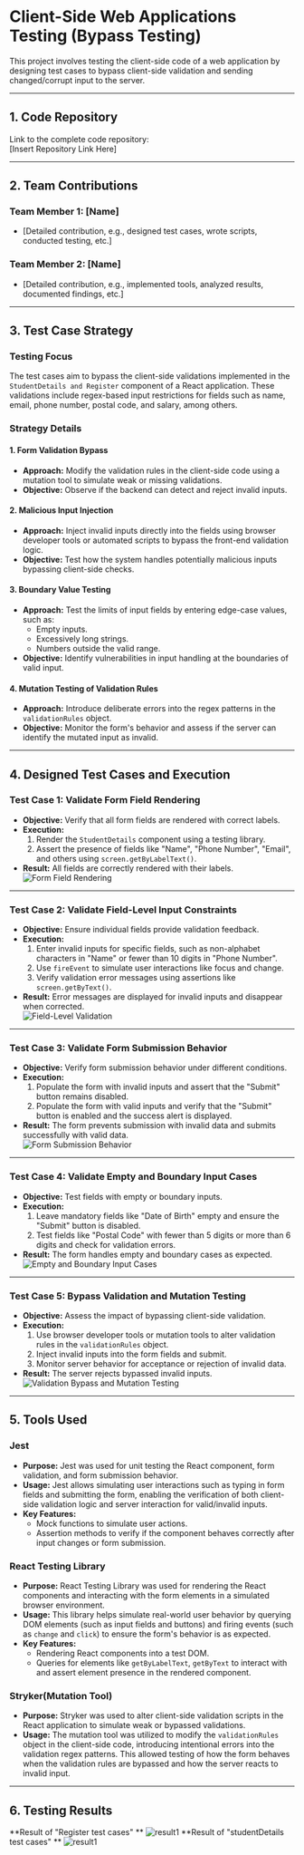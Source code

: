 # Client-Side Web Applications Testing (Bypass Testing)

This project involves testing the client-side code of a web application by designing test cases to bypass client-side validation and sending changed/corrupt input to the server.

---

## 1. Code Repository  
Link to the complete code repository:  
[Insert Repository Link Here]  

---

## 2. Team Contributions  
### Team Member 1: [Name]  
- [Detailed contribution, e.g., designed test cases, wrote scripts, conducted testing, etc.]  

### Team Member 2: [Name]  
- [Detailed contribution, e.g., implemented tools, analyzed results, documented findings, etc.]  

---

## 3. Test Case Strategy  

### Testing Focus  
The test cases aim to bypass the client-side validations implemented in the `StudentDetails and Register` component of a React application. These validations include regex-based input restrictions for fields such as name, email, phone number, postal code, and salary, among others.

### Strategy Details  

#### 1. Form Validation Bypass  
- **Approach:** Modify the validation rules in the client-side code using a mutation tool to simulate weak or missing validations.  
- **Objective:** Observe if the backend can detect and reject invalid inputs.

#### 2. Malicious Input Injection  
- **Approach:** Inject invalid inputs directly into the fields using browser developer tools or automated scripts to bypass the front-end validation logic.  
- **Objective:** Test how the system handles potentially malicious inputs bypassing client-side checks.

#### 3. Boundary Value Testing  
- **Approach:** Test the limits of input fields by entering edge-case values, such as:  
  - Empty inputs.  
  - Excessively long strings.  
  - Numbers outside the valid range.  
- **Objective:** Identify vulnerabilities in input handling at the boundaries of valid input.

#### 4. Mutation Testing of Validation Rules  
- **Approach:** Introduce deliberate errors into the regex patterns in the `validationRules` object.  
- **Objective:** Monitor the form's behavior and assess if the server can identify the mutated input as invalid.

---


## 4. Designed Test Cases and Execution  

### Test Case 1: Validate Form Field Rendering  
- **Objective:** Verify that all form fields are rendered with correct labels.  
- **Execution:**  
  1. Render the `StudentDetails` component using a testing library.  
  2. Assert the presence of fields like "Name", "Phone Number", "Email", and others using `screen.getByLabelText()`.  
- **Result:** All fields are correctly rendered with their labels.  
 ![Form Field Rendering](screenshots/tc1.png) 
---

### Test Case 2: Validate Field-Level Input Constraints  
- **Objective:** Ensure individual fields provide validation feedback.  
- **Execution:**  
  1. Enter invalid inputs for specific fields, such as non-alphabet characters in "Name" or fewer than 10 digits in "Phone Number".  
  2. Use `fireEvent` to simulate user interactions like focus and change.  
  3. Verify validation error messages using assertions like `screen.getByText()`.  
- **Result:** Error messages are displayed for invalid inputs and disappear when corrected.  
![Field-Level Validation](screenshots/tc2.png)
---

### Test Case 3: Validate Form Submission Behavior  
- **Objective:** Verify form submission behavior under different conditions.  
- **Execution:**  
  1. Populate the form with invalid inputs and assert that the "Submit" button remains disabled.  
  2. Populate the form with valid inputs and verify that the "Submit" button is enabled and the success alert is displayed.  
- **Result:** The form prevents submission with invalid data and submits successfully with valid data.  
![Form Submission Behavior](screenshots/tc3.png)
---

### Test Case 4: Validate Empty and Boundary Input Cases  
- **Objective:** Test fields with empty or boundary inputs.  
- **Execution:**  
  1. Leave mandatory fields like "Date of Birth" empty and ensure the "Submit" button is disabled.  
  2. Test fields like "Postal Code" with fewer than 5 digits or more than 6 digits and check for validation errors.  
- **Result:** The form handles empty and boundary cases as expected.  
 ![Empty and Boundary Input Cases](screenshots/tc5.png)
---

### Test Case 5: Bypass Validation and Mutation Testing  
- **Objective:** Assess the impact of bypassing client-side validation.  
- **Execution:**  
  1. Use browser developer tools or mutation tools to alter validation rules in the `validationRules` object.  
  2. Inject invalid inputs into the form fields and submit.  
  3. Monitor server behavior for acceptance or rejection of invalid data.  
- **Result:** The server rejects bypassed invalid inputs.  
![Validation Bypass and Mutation Testing](screenshots/tc4.png)
---
## 5. Tools Used  

### Jest  
- **Purpose:** Jest was used for unit testing the React component, form validation, and form submission behavior.  
- **Usage:** Jest allows simulating user interactions such as typing in form fields and submitting the form, enabling the verification of both client-side validation logic and server interaction for valid/invalid inputs.  
- **Key Features:**  
  - Mock functions to simulate user actions.  
  - Assertion methods to verify if the component behaves correctly after input changes or form submission.

### React Testing Library  
- **Purpose:** React Testing Library was used for rendering the React components and interacting with the form elements in a simulated browser environment.  
- **Usage:** This library helps simulate real-world user behavior by querying DOM elements (such as input fields and buttons) and firing events (such as `change` and `click`) to ensure the form's behavior is as expected.  
- **Key Features:**  
  - Rendering React components into a test DOM.  
  - Queries for elements like `getByLabelText`, `getByText` to interact with and assert element presence in the rendered component.

### Stryker(Mutation Tool) 
- **Purpose:** Stryker was used to alter client-side validation scripts in the React application to simulate weak or bypassed validations.  
- **Usage:** The mutation tool was utilized to modify the `validationRules` object in the client-side code, introducing intentional errors into the validation regex patterns. This allowed testing of how the form behaves when the validation rules are bypassed and how the server reacts to invalid input.
 --- 
 ## 6. Testing Results
 **Result of "Register test cases" **
 ![result1](screenshots/result_1.png)
  **Result of "studentDetails test cases" **
   ![result1](screenshots/result_2.png)
  

